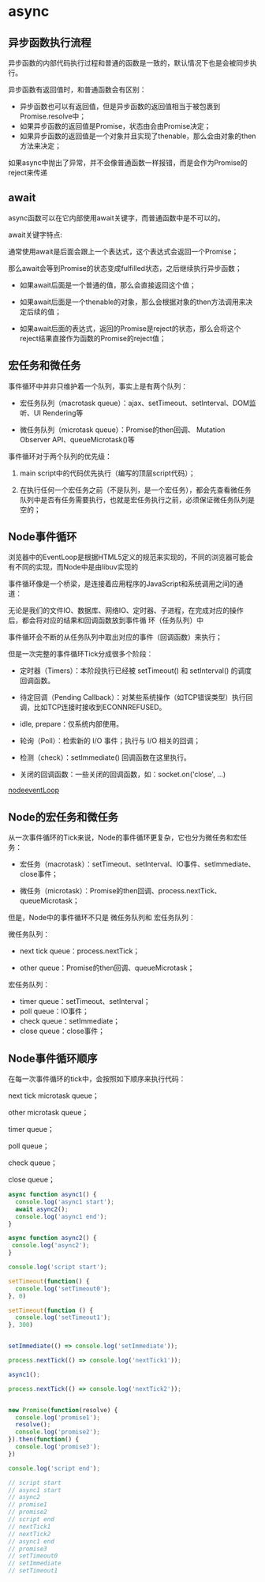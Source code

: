 # async

## 异步函数执行流程   

异步函数的内部代码执行过程和普通的函数是一致的，默认情况下也是会被同步执行。    

异步函数有返回值时，和普通函数会有区别：    

- 异步函数也可以有返回值，但是异步函数的返回值相当于被包裹到Promise.resolve中；    
- 如果异步函数的返回值是Promise，状态由会由Promise决定；    
- 如果异步函数的返回值是一个对象并且实现了thenable，那么会由对象的then方法来决定；  
  
如果async中抛出了异常，并不会像普通函数一样报错，而是会作为Promise的reject来传递     

## await   

async函数可以在它内部使用await关键字，而普通函数中是不可以的。    

await关键字特点:   

通常使用await是后面会跟上一个表达式，这个表达式会返回一个Promise；    

那么await会等到Promise的状态变成fulfilled状态，之后继续执行异步函数；    

- 如果await后面是一个普通的值，那么会直接返回这个值；    

- 如果await后面是一个thenable的对象，那么会根据对象的then方法调用来决定后续的值；    

- 如果await后面的表达式，返回的Promise是reject的状态，那么会将这个reject结果直接作为函数的Promise的reject值；      


## 宏任务和微任务   

事件循环中并非只维护着一个队列，事实上是有两个队列：   

- 宏任务队列（macrotask queue）：ajax、setTimeout、setInterval、DOM监听、UI Rendering等    

- 微任务队列（microtask queue）：Promise的then回调、 Mutation Observer API、queueMicrotask()等    


事件循环对于两个队列的优先级：     

1. main script中的代码优先执行（编写的顶层script代码）；   

2. 在执行任何一个宏任务之前（不是队列，是一个宏任务），都会先查看微任务队列中是否有任务需要执行，也就是宏任务执行之前，必须保证微任务队列是空的；    

## Node事件循环   

浏览器中的EventLoop是根据HTML5定义的规范来实现的，不同的浏览器可能会有不同的实现，而Node中是由libuv实现的     

事件循环像是一个桥梁，是连接着应用程序的JavaScript和系统调用之间的通道：     

无论是我们的文件IO、数据库、网络IO、定时器、子进程，在完成对应的操作后，都会将对应的结果和回调函数放到事件循
环（任务队列）中    

事件循环会不断的从任务队列中取出对应的事件（回调函数）来执行；     

但是一次完整的事件循环Tick分成很多个阶段：   

- 定时器（Timers）：本阶段执行已经被 setTimeout() 和 setInterval() 的调度回调函数。    

- 待定回调（Pending Callback）：对某些系统操作（如TCP错误类型）执行回调，比如TCP连接时接收到ECONNREFUSED。    

- idle, prepare：仅系统内部使用。   

- 轮询（Poll）：检索新的 I/O 事件；执行与 I/O 相关的回调；    

- 检测（check）：setImmediate() 回调函数在这里执行。    

- 关闭的回调函数：一些关闭的回调函数，如：socket.on('close', ...)   

[nodeeventLoop](./images/node-eventLoop2.png)   

## Node的宏任务和微任务   

从一次事件循环的Tick来说，Node的事件循环更复杂，它也分为微任务和宏任务：   

- 宏任务（macrotask）：setTimeout、setInterval、IO事件、setImmediate、close事件；   

- 微任务（microtask）：Promise的then回调、process.nextTick、queueMicrotask；   

但是，Node中的事件循环不只是 微任务队列和 宏任务队列： 

微任务队列：   
- next tick queue：process.nextTick；   

- other queue：Promise的then回调、queueMicrotask；   
 
宏任务队列：  

- timer queue：setTimeout、setInterval；   
- poll queue：IO事件；   
- check queue：setImmediate；   
- close queue：close事件；  

## Node事件循环顺序  

在每一次事件循环的tick中，会按照如下顺序来执行代码：   

next tick microtask queue；   

other microtask queue；  

timer queue；   

poll queue；   

check queue；   

close queue；   

```js
async function async1() {
  console.log('async1 start');
  await async2();
  console.log('async1 end');
} 

async function async2() {
 console.log('async2');
} 

console.log('script start'); 

setTimeout(function() {
  console.log('setTimeout0');
}, 0) 

setTimeout(function () {
  console.log('setTimeout1');
}, 300)


setImmediate(() => console.log('setImmediate'));

process.nextTick(() => console.log('nextTick1'));  

async1();

process.nextTick(() => console.log('nextTick2'));


new Promise(function(resolve) {
  console.log('promise1');
  resolve();
  console.log('promise2');
}).then(function() {
  console.log('promise3');
})

console.log('script end');

// script start
// async1 start
// async2      
// promise1    
// promise2    
// script end  
// nextTick1   
// nextTick2   
// async1 end  
// promise3    
// setTimeout0 
// setImmediate
// setTimeout1
```